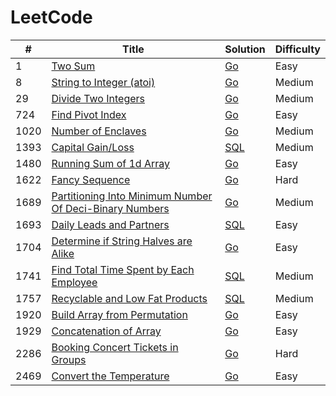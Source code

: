 LeetCode
========

| #    | Title                                                                                                                                             | Solution              | Difficulty |
|------|---------------------------------------------------------------------------------------------------------------------------------------------------|-----------------------|------------|
| 1    | [Two Sum](https://leetcode.com/problems/two-sum/)                                                                                                 | [Go](./go/0001.go)    | Easy       |
| 8    | [String to Integer (atoi)](https://leetcode.com/problems/string-to-integer-atoi/)                                                                 | [Go](./go/0008.go)    | Medium     |
| 29   | [Divide Two Integers](https://leetcode.com/problems/divide-two-integers/)                                                                         | [Go](./go/0029.go)    | Medium     |
| 724  | [Find Pivot Index](https://leetcode.com/problems/find-pivot-index/)                                                                               | [Go](./go/0724.go)    | Easy       |
| 1020 | [Number of Enclaves](https://leetcode.com/problems/number-of-enclaves)                                                                            | [Go](./go/1020.go)    | Medium     |
| 1393 | [Capital Gain/Loss](https://leetcode.com/problems/capital-gainloss/)                                                                              | [SQL](./sql/1393.sql) | Medium     |
| 1480 | [Running Sum of 1d Array](https://leetcode.com/problems/running-sum-of-1d-array/)                                                                 | [Go](./go/1480.go)    | Easy       |
| 1622 | [Fancy Sequence](https://leetcode.com/problems/fancy-sequence/)                                                                                   | [Go](./go/1622.go)    | Hard       |
| 1689 | [Partitioning Into Minimum Number Of Deci-Binary Numbers](https://leetcode.com/problems/partitioning-into-minimum-number-of-deci-binary-numbers/) | [Go](./go/1689.go)    | Medium     |
| 1693 | [Daily Leads and Partners](https://leetcode.com/problems/daily-leads-and-partners/)                                                               | [SQL](./sql/1693.sql) | Easy       |
| 1704 | [Determine if String Halves are Alike](https://leetcode.com/problems/determine-if-string-halves-are-alike/)                                       | [Go](./go/1704.go)    | Easy       |
| 1741 | [Find Total Time Spent by Each Employee](https://leetcode.com/problems/find-total-time-spent-by-each-employee/)                                   | [SQL](./sql/1741.sql) | Medium     |
| 1757 | [Recyclable and Low Fat Products](https://leetcode.com/problems/recyclable-and-low-fat-products/)                                                 | [SQL](./sql/1757.sql) | Medium     |
| 1920 | [Build Array from Permutation](https://leetcode.com/problems/build-array-from-permutation/)                                                       | [Go](./go/1920.go)    | Easy       |
| 1929 | [Concatenation of Array](https://leetcode.com/problems/concatenation-of-array/)                                                                   | [Go](./go/1929.go)    | Easy       |
| 2286 | [Booking Concert Tickets in Groups](https://leetcode.com/problems/booking-concert-tickets-in-groups/)                                             | [Go](./go/2286.go)    | Hard       |
| 2469 | [Convert the Temperature](https://leetcode.com/problems/convert-the-temperature/)                                                                 | [Go](./go/2469.go)    | Easy       |